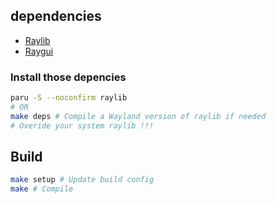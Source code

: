 ## dependencies

- [Raylib](https://github.com/raysan5/raylib)
- [Raygui](https://github.com/raysan5/raygui)

### Install those depencies

```sh
paru -S --noconfirm raylib
# OR
make deps # Compile a Wayland version of raylib if needed
# Overide your system raylib !!!
```

## Build

```sh
make setup # Update build config
make # Compile
```
